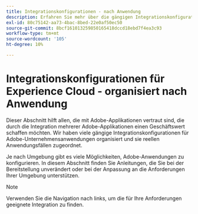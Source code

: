 ```yaml
---
title: Integrationskonfigurationen - nach Anwendung
description: Erfahren Sie mehr über die gängigen Integrationskonfigurationen für Experience Cloud, organisiert nach Anwendungen.
exl-id: 80c75142-aa73-4bac-8bed-22e0af50ec50
source-git-commit: 8bcf161013259850165418dccd18ebd7f4ea3c93
workflow-type: tm+mt
source-wordcount: '105'
ht-degree: 10%

---
```


# Integrationskonfigurationen für Experience Cloud - organisiert nach Anwendung

Dieser Abschnitt hilft allen, die mit Adobe-Applikationen vertraut sind, die durch die Integration mehrerer Adobe-Applikationen einen Geschäftswert schaffen möchten. Wir haben viele gängige Integrationskonfigurationen für Adobe-Unternehmensanwendungen organisiert und sie reellen Anwendungsfällen zugeordnet.

Je nach Umgebung gibt es viele Möglichkeiten, Adobe-Anwendungen zu konfigurieren. In diesem Abschnitt finden Sie Anleitungen, die Sie bei der Bereitstellung unverändert oder bei der Anpassung an die Anforderungen Ihrer Umgebung unterstützen.

>[!NOTE]
>
>Verwenden Sie die Navigation nach links, um die für Ihre Anforderungen geeignete Integration zu finden.
